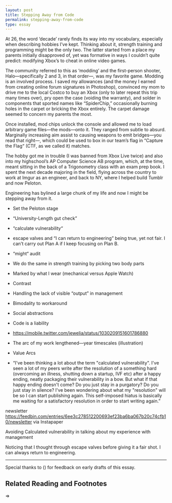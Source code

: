 ```yaml
---
layout: post
title: Stepping Away from Code
permalink: stepping-away-from-code
type: essay
---
```


At 26, the word ‘decade’ rarely finds its way into my vocabulary, especially when describing hobbies I’ve kept. Thinking about it, strength training and programming might be the only two. The latter started from a place my parents initially disapproved of, yet was formative in ways I couldn’t quite predict: modifying Xbox’s to cheat in online video games.

The community referred to this as ‘modding’ and the first-person shooter, Halo—specifically 2 and 3, in that order—, was my favorite game. Modding is an involved process. I saved my allowances (and the money I earned from creating online forum signatures in Photoshop), convinced my mom to drive me to the local Costco to buy an Xbox (only to later repeat this trip many times over), pry open the case (voiding the warranty), and solder in components that sported names like “SpiderChip,” occasionally burning holes in the carpet or bricking the Xbox entirely. The carpet damage seemed to concern my parents the most.

Once installed, mod chips unlock the console and allowed me to load arbitrary game files—the mods—onto it. They ranged from subtle to absurd. Marginally increasing aim assist to causing weapons to emit bridges—you read that right—, which could be used to box in our team’s flag in “Capture the Flag“ (CTF, as we called it) matches.

The hobby got me in trouble (I was banned from Xbox Live twice) and also into my highschool’s AP Computer Science AB program, which, at the time, meant sitting in the back of a Trigonometry class with an exam prep book. I spent the next decade majoring in the field, flying across the country to work at Imgur as an engineer, and back to NY, where I helped build Tumblr and now Peloton.

Engineering has bylined a large chunk of my life and now I might be stepping away from it.

- Set the Peloton stage
- “University-Length gut check”
- “calculate vulnerability“
- escape valves and “I can return to engineering” being true, yet not fair. I can’t carry out Plan A if I keep focusing on Plan B.

- “might“ audit
- We do the same in strength training by picking two body parts
- Marked by what I wear (mechanical versus Apple Watch)
- Contrast
- Handling the lack of visible “output” in management
- Bimodality to workaround
- Social abstractions
- Code is a liability
- https://mobile.twitter.com/jewelia/status/1030209151601786880
- The arc of my work lengthened—year timescales (illustration)
- Value Arcs
- “I've been thinking a lot about the term "calculated vulnerability". I've seen a lot of my peers write after the resolution of a something hard (overcoming an illness, shutting down a startup, IVF etc) after a happy ending, neatly packaging their vulnerability in a bow. But what if that happy ending doesn't come? Do you just stay in a purgatory? Do you just stay in silence? I've been wondering about what my "resolution" will be so I can start publishing again. This self-imposed hiatus is basically me waiting for a satisfactory resolution in order to start writing again.”

newsletter
https://feedbin.com/entries/6ee3c278512200693ef23ba6ba067b20c74cfb10/newsletter
via Instapaper

Avoiding Calculated vulnerability in talking about my experience with management

Noticing that I thought through escape valves before giving it a fair shot. I can always return to engineering.

---

Special thanks to () for feedback on early drafts of this essay.

## Related Reading and Footnotes

⇒

[^1]:
